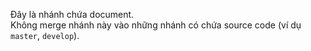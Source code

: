Đây là nhánh chứa document.  
Không merge nhánh này vào những nhánh có chứa source code (ví dụ `master`, `develop`).